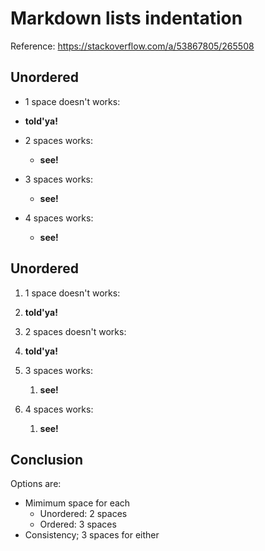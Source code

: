 # Markdown lists indentation
Reference: https://stackoverflow.com/a/53867805/265508

## Unordered
* 1 space doesn't works:
 * **told'ya!**

* 2 spaces works:
  * **see!**

* 3 spaces works:
   * **see!**

* 4 spaces works:
    * **see!**


## Unordered
1. 1 space doesn't works:
 1. **told'ya!**

1. 2 spaces doesn't works:
  1. **told'ya!**

1. 3 spaces works:
   1. **see!**

1. 4 spaces works:
    1. **see!**

## Conclusion
Options are:
* Mimimum space for each
  * Unordered: 2 spaces
  * Ordered: 3 spaces
* Consistency; 3 spaces for either
